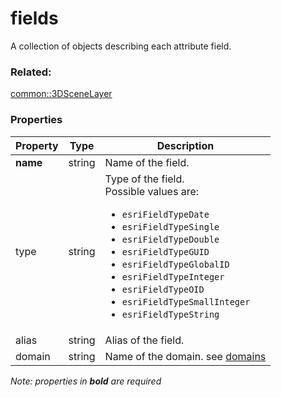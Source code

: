 # fields

A collection of objects describing each attribute field.

### Related:

[common::3DSceneLayer](3DSceneLayer.md)
### Properties

| Property | Type | Description |
| --- | --- | --- |
| **name** | string | Name of the field. |
| type | string | Type of the field.<div>Possible values are:<ul><li>`esriFieldTypeDate`</li><li>`esriFieldTypeSingle`</li><li>`esriFieldTypeDouble`</li><li>`esriFieldTypeGUID`</li><li>`esriFieldTypeGlobalID`</li><li>`esriFieldTypeInteger`</li><li>`esriFieldTypeOID`</li><li>`esriFieldTypeSmallInteger`</li><li>`esriFieldTypeString`</li></ul></div> |
| alias | string | Alias of the field. |
| domain | string | Name of the domain. see [domains](domains.md) |

*Note: properties in **bold** are required*

